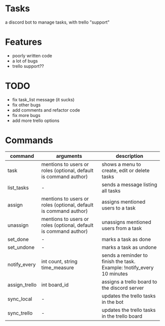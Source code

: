 # Tasks
a discord bot to manage tasks, with trello "support"

# Features
- poorly written code
- a lot of bugs
- trello support??

# TODO
- fix task_list message (it sucks)
- fix other bugs
- add comments and refactor code
- fix more bugs
- add more trello options

# Commands
| command | arguments | description |
|-|-|-|
| task | mentions to users or roles (optional, default is command author) | shows a menu to create, edit or delete tasks |
| list_tasks | - | sends a message listing all tasks |
| assign | mentions to users or roles (optional, default is command author) | assigns mentioned users to a task |
| unassign | mentions to users or roles (optional, default is command author) | unassigns mentioned users from a task |
| set_done | - | marks a task as done |
| set_undone | - | marks a task as undone |
| notify_every | int count, string time_measure | sends a reminder to finish the task. Example: !notify_every 10 minutes |
| assign_trello | int board_id | assigns a trello board to the discord server |
| sync_local | - | updates the trello tasks in the bot |
| sync_trello | - | updates the trello tasks in the trello board |
